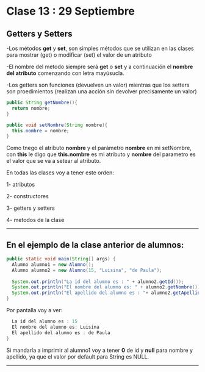 # Clase 13 : 29 Septiembre

## Getters y Setters

-Los métodos **get** y **set**, son simples métodos que se utilizan en las clases para mostrar (get) o modificar (set) el valor de un atributo

-El nombre del metodo siempre será **get** o **set** y a continuación el **nombre del atributo** comenzando con letra mayúsucla.

-Los getters son funciones (devuelven un valor) mientras que los setters son proedimientos (realizan una acción sin devolver precisamente un valor)

```JAVA
public String getNombre(){
  return nombre;
}

public void setNombre(String nombre){
  this.nombre = nombre;
}
```

Como tnego el atributo **nombre** y el parámetro **nombre** en mi setNombre, con **this** le digo que **this.nombre** es mi atributo y **nombre** del parametro es el valor que se va a setear al atributo.

En todas las clases voy a tener este orden:

1- atributos

2- constructores

3- getters y setters

4- metodos de la clase

---

## En el ejemplo de la clase anterior de alumnos:

```JAVA
public static void main(String[] args) {
  Alumno alumno1 = new Alumno();
  Alumno alumno2 = new Alumno(15, "Luisina", "de Paula");
  
  System.out.println("La id del alumno es : " + alumno2.getId());
  System.out.println("El nombre del alumno es: " + alumno2.getNombre());
  System.out.println("El apellido del alumno es : "+ alumno2.getApellido());
}
```

Por pantalla voy a ver:
```JAVA
  La id del alumno es : 15
  El nombre del alumno es: Luisina
  El apellido del alumno es : de Paula
}
```

Si mandaría a imprimir al alumno1 voy a tener **0** de id y **null** para nombre y apellido, ya que el valor por default para String es NULL.

---
